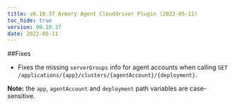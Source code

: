 ```yaml
---
title: v0.10.37 Armory Agent Clouddriver Plugin (2022-05-11)
toc_hide: true
version: 00.10.37
date: 2022-05-11
---
```


##Fixes

* Fixes the missing `serverGroups` info for agent accounts when calling `GET /applications/{app}/clusters/{agentAccount}/{deployment}`.

**Note:** the `app`, `agentAccount` and `deployment` path variables are case-sensitive.